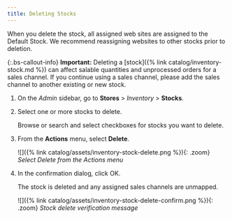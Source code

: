 ```yaml
---
title: Deleting Stocks
---
```


When you delete the stock, all assigned web sites are assigned to the Default Stock. We recommend reassigning websites to other stocks prior to deletion.

{:.bs-callout-info}
**Important:** Deleting a [stock]({% link catalog/inventory-stock.md %}) can affect salable quantities and unprocessed orders for a sales channel. If you continue using a sales channel, please add the sales channel to another existing or new stock.

1. On the _Admin_ sidebar, go to **Stores** > _Inventory_ > **Stocks**.

1. Select one or more stocks to delete.

   Browse or search and select checkboxes for stocks you want to delete.

1. From the **Actions** menu, select **Delete**.

    ![]({% link catalog/assets/inventory-stock-delete.png %}){: .zoom}
    _Select Delete from the Actions menu_

1. In the confirmation dialog, click <span class="btn">OK</span>.

   The stock is deleted and any assigned sales channels are unmapped.

    ![]({% link catalog/assets/inventory-stock-delete-confirm.png %}){: .zoom}
    _Stock delete verification message_
